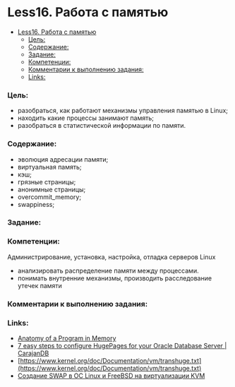 # Less16. Работа с памятью
- [Less16. Работа с памятью](#less16-работа-с-памятью)
    - [Цель:](#цель)
    - [Содержание:](#содержание)
    - [Задание:](#задание)
    - [Компетенции:](#компетенции)
    - [Комментарии к выполнению задания:](#комментарии-к-выполнению-задания)
    - [Links:](#links)

### Цель: 
- разобраться, как работают механизмы управления памятью в Linux;
- находить какие процессы занимают память;
- разобраться в статистической информации по памяти.

### Содержание:
- эволюция адресации памяти;
- виртуальная память;
- кэш;
- грязные страницы;
- анонимные страницы;
- overcommit_memory;
- swappiness;
  
### Задание:


### Компетенции:
Администрирование, установка, настройка, отладка серверов Linux
- анализировать распределение памяти между процессами.
- понимать внутренние механизмы, производить расследование утечек памяти


### Комментарии к выполнению задания:

### Links:
- [Anatomy of a Program in Memory](https://manybutfinite.com/post/anatomy-of-a-program-in-memory/)
- [7 easy steps to configure HugePages for your Oracle Database Server | CarajanDB](https://carajandb.com/en/2016/09/22/7-easy-steps-to-configure-hugepages-for-your-oracle-database-server/)
- [https://www.kernel.org/doc/Documentation/vm/transhuge.txt](https://www.kernel.org/doc/Documentation/vm/transhuge.txt)
- [Создание SWAP в ОС Linux и FreeBSD на виртуализации KVM](https://firstvds.ru/technology/sozdanie-swap-v-os-linux-ubuntu-debian-centos-almalinux-i-freebsd-na-virtualizacii-kvm)